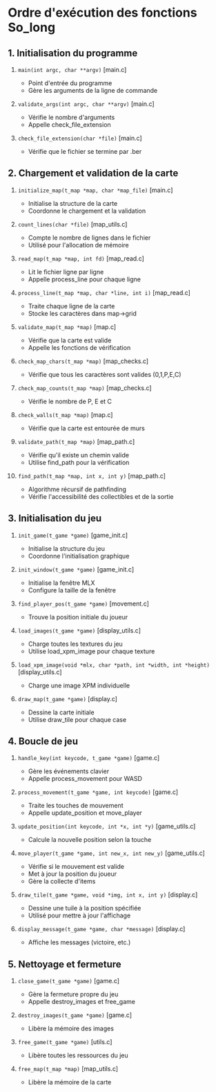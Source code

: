 # Ordre d'exécution des fonctions So_long

## 1. Initialisation du programme
1. `main(int argc, char **argv)` [main.c]
   - Point d'entrée du programme
   - Gère les arguments de la ligne de commande

2. `validate_args(int argc, char **argv)` [main.c]
   - Vérifie le nombre d'arguments
   - Appelle check_file_extension

3. `check_file_extension(char *file)` [main.c]
   - Vérifie que le fichier se termine par .ber

## 2. Chargement et validation de la carte
1. `initialize_map(t_map *map, char *map_file)` [main.c]
   - Initialise la structure de la carte
   - Coordonne le chargement et la validation

2. `count_lines(char *file)` [map_utils.c]
   - Compte le nombre de lignes dans le fichier
   - Utilisé pour l'allocation de mémoire

3. `read_map(t_map *map, int fd)` [map_read.c]
   - Lit le fichier ligne par ligne
   - Appelle process_line pour chaque ligne

4. `process_line(t_map *map, char *line, int i)` [map_read.c]
   - Traite chaque ligne de la carte
   - Stocke les caractères dans map->grid

5. `validate_map(t_map *map)` [map.c]
   - Vérifie que la carte est valide
   - Appelle les fonctions de vérification

6. `check_map_chars(t_map *map)` [map_checks.c]
   - Vérifie que tous les caractères sont valides (0,1,P,E,C)

7. `check_map_counts(t_map *map)` [map_checks.c]
   - Vérifie le nombre de P, E et C

8. `check_walls(t_map *map)` [map.c]
   - Vérifie que la carte est entourée de murs

9. `validate_path(t_map *map)` [map_path.c]
   - Vérifie qu'il existe un chemin valide
   - Utilise find_path pour la vérification

10. `find_path(t_map *map, int x, int y)` [map_path.c]
    - Algorithme récursif de pathfinding
    - Vérifie l'accessibilité des collectibles et de la sortie

## 3. Initialisation du jeu
1. `init_game(t_game *game)` [game_init.c]
   - Initialise la structure du jeu
   - Coordonne l'initialisation graphique

2. `init_window(t_game *game)` [game_init.c]
   - Initialise la fenêtre MLX
   - Configure la taille de la fenêtre

3. `find_player_pos(t_game *game)` [movement.c]
   - Trouve la position initiale du joueur

4. `load_images(t_game *game)` [display_utils.c]
   - Charge toutes les textures du jeu
   - Utilise load_xpm_image pour chaque texture

5. `load_xpm_image(void *mlx, char *path, int *width, int *height)` [display_utils.c]
   - Charge une image XPM individuelle

6. `draw_map(t_game *game)` [display.c]
   - Dessine la carte initiale
   - Utilise draw_tile pour chaque case

## 4. Boucle de jeu
1. `handle_key(int keycode, t_game *game)` [game.c]
   - Gère les événements clavier
   - Appelle process_movement pour WASD

2. `process_movement(t_game *game, int keycode)` [game.c]
   - Traite les touches de mouvement
   - Appelle update_position et move_player

3. `update_position(int keycode, int *x, int *y)` [game_utils.c]
   - Calcule la nouvelle position selon la touche

4. `move_player(t_game *game, int new_x, int new_y)` [game_utils.c]
   - Vérifie si le mouvement est valide
   - Met à jour la position du joueur
   - Gère la collecte d'items

5. `draw_tile(t_game *game, void *img, int x, int y)` [display.c]
   - Dessine une tuile à la position spécifiée
   - Utilisé pour mettre à jour l'affichage

6. `display_message(t_game *game, char *message)` [display.c]
   - Affiche les messages (victoire, etc.)

## 5. Nettoyage et fermeture
1. `close_game(t_game *game)` [game.c]
   - Gère la fermeture propre du jeu
   - Appelle destroy_images et free_game

2. `destroy_images(t_game *game)` [game.c]
   - Libère la mémoire des images

3. `free_game(t_game *game)` [utils.c]
   - Libère toutes les ressources du jeu

4. `free_map(t_map *map)` [map_utils.c]
   - Libère la mémoire de la carte
